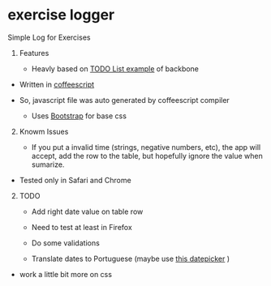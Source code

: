 # exercise logger #

Simple Log for Exercises

1. Features

	* Heavly based on [TODO List example](http://backbonejs.org/examples/todos/index.html) of backbone

  * Written in [coffeescript](http://coffeescript.org/)

  * So, javascript file was auto generated by coffeescript compiler

	* Uses [Bootstrap](http://twitter.github.com/bootstrap) for base css

2. Knowm Issues

	* If you put a invalid time (strings, negative numbers, etc), the app will accept, add the row to the table, but hopefully ignore the value when sumarize.

  * Tested only in Safari and Chrome

2. TODO

	* Add right date value on table row

	* Need to test at least in Firefox

	* Do some validations

	* Translate dates to Portuguese (maybe use [this datepicker](https://github.com/eternicode/bootstrap-datepicker) )
  
  * work a little bit more on css
